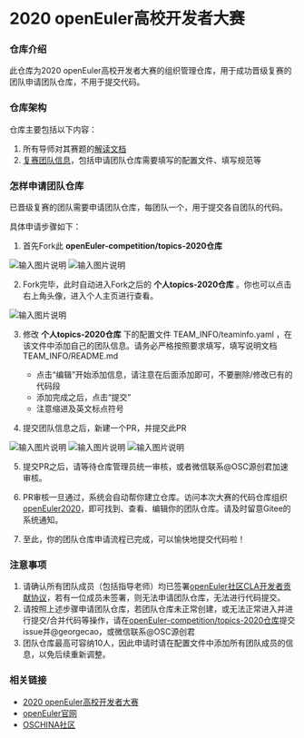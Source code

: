 # 2020 openEuler高校开发者大赛

### 仓库介绍

此仓库为2020 openEuler高校开发者大赛的组织管理仓库，用于成功晋级复赛的团队申请团队仓库，不用于提交代码。

### 仓库架构

仓库主要包括以下内容：

1. 所有导师对其赛题的[解读文档](http://gitee.com/openeuler-competition/topics-2020/tree/master/DOC)
2. [复赛团队信息](https://gitee.com/openeuler-competition/topics-2020/tree/master/TEAM_INFO)，包括申请团队仓库需要填写的配置文件、填写规范等

### 怎样申请团队仓库

已晋级复赛的团队需要申请团队仓库，每团队一个，用于提交各自团队的代码。

具体申请步骤如下：

1. 首先Fork此 **openEuler-competition/topics-2020仓库** 

![输入图片说明](https://uploader.shimo.im/f/FAlBc7fe6w80R7R8.png!thumbnail)
![输入图片说明](https://uploader.shimo.im/f/Wr4fUvPWSri72yEl.png!thumbnail)

2. Fork完毕，此时自动进入Fork之后的 **个人topics-2020仓库** 。你也可以点击右上角头像，进入个人主页进行查看。

![输入图片说明](https://uploader.shimo.im/f/2cYdXLeqmirb8qjC.png!thumbnail "在这里输入图片标题")

3. 修改 **个人topics-2020仓库** 下的配置文件 TEAM_INFO/teaminfo.yaml ，在该文件中添加自己的团队信息。请务必严格按照要求填写，填写说明文档 TEAM_INFO/README.md
   - 点击“编辑”开始添加信息，请注意在后面添加即可，不要删除/修改已有的代码段
   - 添加完成之后，点击“提交”
   - 注意缩进及英文标点符号


4. 提交团队信息之后，新建一个PR，并提交此PR

![输入图片说明](https://uploader.shimo.im/f/MJwCAUSfr3VDau8E.png!thumbnail)
![输入图片说明](https://uploader.shimo.im/f/Nol1esiX4tiTjgeu.png!thumbnail)
![输入图片说明](https://uploader.shimo.im/f/WD8Kfabul5W7LUZ7.png!thumbnail)

5. 提交PR之后，请等待仓库管理员统一审核，或者微信联系@OSC源创君加速审核。

6. PR审核一旦通过，系统会自动帮你建立仓库。访问本次大赛的代码仓库组织[openEuler2020](https://gitee.com/openeuler2020)，即可找到、查看、编辑你的团队仓库。请及时留意Gitee的系统通知。

7. 至此，你的团队仓库申请流程已完成，可以愉快地提交代码啦！


### 注意事项

1. 请确认所有团队成员（包括指导老师）均已签署[openEuler社区CLA开发者贡献协议](https://clasign.osinfra.cn/sign/Z2l0ZWUlMkZvcGVuZXVsZXI=)，若有一位成员未签署，则无法申请团队仓库，无法进行代码提交。
2. 请按照上述步骤申请团队仓库，若团队仓库未正常创建，或无法正常进入并进行提交/合并代码等操作，请在[openEuler-competition/topics-2020仓库](https://gitee.com/openeuler-competition/topics-2020)提交issue并@georgecao，或微信联系@OSC源创君
3. 团队仓库最高可容纳10人，因此申请时请在配置文件中添加所有团队成员的信息，以免后续重新调整。

### 相关链接

- [2020 openEuler高校开发者大赛](https://www.oschina.net/2020-openeuler)
- [openEuler官网](https://openeuler.org/zh/)
- [OSCHINA社区](https://www.oschina.net/)